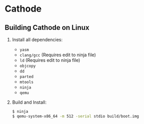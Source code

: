 # Cathode

## Building Cathode on Linux

1. Install all dependencies:
	* `yasm`
	* `clang/gcc` (Requires edit to ninja file)
	* `ld`				(Requires edit to ninja file)
	* `objcopy`
	* `dd`
	* `parted`
	* `mtools`
	* `ninja`
	* `qemu`

3. Build and Install:
	```sh
	$ ninja
	$ qemu-system-x86_64 -m 512 -serial stdio build/boot.img
	```

